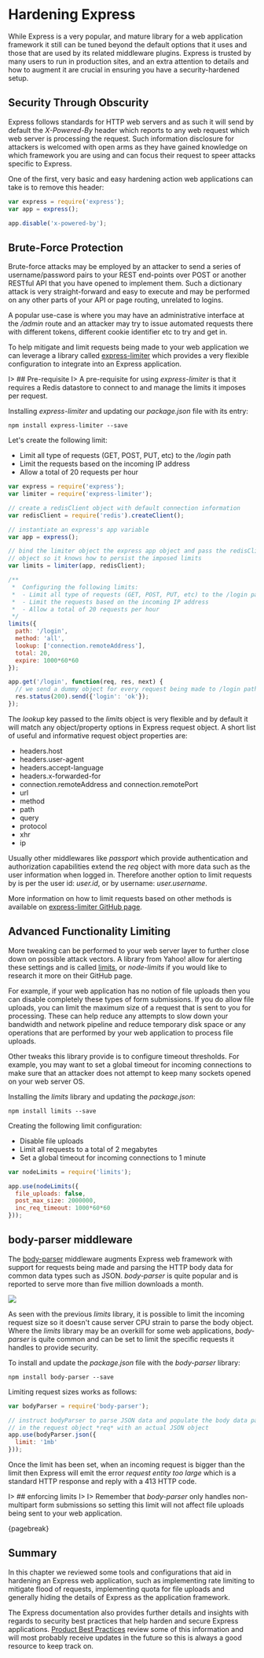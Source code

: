# Hardening Express

While Express is a very popular, and mature library for a web application framework it still can be tuned beyond the default options that it uses and those that are used by its related middleware plugins. Express is trusted by many users to run in production sites, and an extra attention to details and how to augment it are crucial in ensuring you have a security-hardened setup.

## Security Through Obscurity

Express follows standards for HTTP web servers and as such it will send by default the *X-Powered-By* header which reports to any web request which web server is processing the request. Such information disclosure for attackers is welcomed with open arms as they have gained knowledge on which framework you are using and can focus their request to speer attacks specific to Express.

One of the first, very basic and easy hardening action web applications can take is to remove this header:

```js
var express = require('express');
var app = express();

app.disable('x-powered-by');
```

## Brute-Force Protection

Brute-force attacks may be employed by an attacker to send a series of username/password pairs to your REST end-points over POST or another RESTful API that you have opened to implement them. Such a dictionary attack is very straight-forward and easy to execute and may be performed on any other parts of your API or page routing, unrelated to logins.

A popular use-case is where you may have an administrative interface at the */admin* route and an attacker may try to issue automated requests there with different tokens, different cookie identifier etc to try and get in.

To help mitigate and limit requests being made to your web application we can leverage a library called [express-limiter](https://github.com/ded/express-limiter) which provides a very flexible configuration to integrate into an Express application.

I> ## Pre-requisite
I> A pre-requisite for using *express-limiter* is that it requires a Redis datastore to connect to and manage the limits it imposes per request.

Installing *express-limiter* and updating our *package.json* file with its entry:

```
npm install express-limiter --save
```

Let's create the following limit:

* Limit all type of requests (GET, POST, PUT, etc) to the */login* path
* Limit the requests based on the incoming IP address
* Allow a total of 20 requests per hour

```js
var express = require('express');
var limiter = require('express-limiter');

// create a redisClient object with default connection information
var redisClient = require('redis').createClient();

// instantiate an express's app variable
var app = express();

// bind the limiter object the express app object and pass the redisClient
// object so it knows how to persist the imposed limits
var limits = limiter(app, redisClient);

/**
 *  Configuring the following limits:
 *  - Limit all type of requests (GET, POST, PUT, etc) to the /login path
 *  - Limit the requests based on the incoming IP address
 *  - Allow a total of 20 requests per hour
 */
limits({
  path: '/login',
  method: 'all',
  lookup: ['connection.remoteAddress'],
  total: 20,
  expire: 1000*60*60
});

app.get('/login', function(req, res, next) {
  // we send a dummy object for every request being made to /login path
  res.status(200).send({'login': 'ok'});
});
```

The *lookup* key passed to the *limits* object is very flexible and by default it will match any object/property options in Express request object. A short list of useful and informative request object properties are:

* headers.host
* headers.user-agent
* headers.accept-language
* headers.x-forwarded-for
* connection.remoteAddress and connection.remotePort
* url
* method
* path
* query
* protocol
* xhr
* ip

Usually other middlewares like *passport* which provide authentication and authorization capabilities extend the *req* object with more data such as the user information when logged in. Therefore another option to limit requests by is per the user id: *user.id*, or by username: *user.username*.

More information on how to limit requests based on other methods is available on [express-limiter GitHub page](https://github.com/ded/express-limiter).

## Advanced Functionality Limiting

More tweaking can be performed to your web server layer to further close down on possible attack vectors.
A library from Yahoo! allow for alerting these settings and is called [limits](https://github.com/yahoo/node-limits), or *node-limits* if you would like to research it more on their GitHub page.

For example, if your web application has no notion of file uploads then you can disable completely these types of form submissions. If you do allow file uploads, you can limit the maximum size of a request that is sent to you for processing. These can help reduce any attempts to slow down your bandwidth and network pipeline and reduce temporary disk space or any operations that are performed by your web application to process file uploads.

Other tweaks this library provide is to configure timeout thresholds. For example, you may want to set a global timeout for incoming connections to make sure that an attacker does not attempt to keep many sockets opened on your web server OS.

Installing the *limits* library and updating the *package.json*:

```
npm install limits --save
```

Creating the following limit configuration:

* Disable file uploads
* Limit all requests to a total of 2 megabytes
* Set a global timeout for incoming connections to 1 minute

```js
var nodeLimits = require('limits');

app.use(nodeLimits({
  file_uploads: false,
  post_max_size: 2000000,
  inc_req_timeout: 1000*60*60
}));
```

## body-parser middleware

The [body-parser](https://github.com/expressjs/body-parser) middleware augments Express web framework with support for requests being made and parsing the HTTP body data for common data types such as JSON. *body-parser* is quite popular and is reported to serve more than five million downloads a month.

![](images/bodyparser-badges.png)

As seen with the previous *limits* library, it is possible to limit the incoming request size so it doesn't cause server CPU strain to parse the body object. Where the *limits* library may be an overkill for some web applications, *body-parser* is quite common and can be set to limit the specific requests it handles to provide security.

To install and update the *package.json* file with the *body-parser* library:

```
npm install body-parser --save
```

Limiting request sizes works as follows:

```js
var bodyParser = require('body-parser');

// instruct bodyParser to parse JSON data and populate the body data payload
// in the request object *req* with an actual JSON object
app.use(bodyParser.json({
  limit: '1mb'
}));
```

Once the limit has been set, when an incoming request is bigger than the limit then Express will emit the error *request entity too large* which is a standard HTTP response and reply with a 413 HTTP code.

I> ## enforcing limits
I>
I> Remember that *body-parser* only handles non-multipart form submissions so setting this limit will not affect file uploads being sent to your web application.

{pagebreak}

## Summary

In this chapter we reviewed some tools and configurations that aid in hardening an Express web application, such as implementing rate limiting to mitigate flood of requests, implementing quota for file uploads and generally hiding the details of Express as the application framework.

The Express documentation also provides further details and insights with regards to security best practices that help harden and secure Express applications. [Product Best Practices](http://expressjs.com/en/advanced/best-practice-security.html) review some of this information and will most probably receive updates in the future so this is always a good resource to keep track on.
